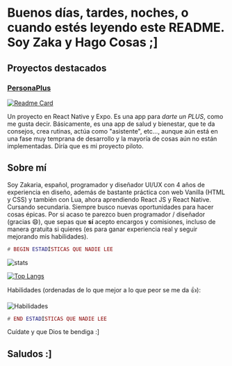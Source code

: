 <h1>Buenos días, tardes, noches, o cuando estés leyendo este README. Soy Zaka y Hago Cosas ;]</h1>

## Proyectos destacados

### [PersonaPlus](https://github.com/ZakaHaceCosas/personaplus)
[![Readme Card](https://github-readme-stats.vercel.app/api/pin/?username=ZakaHaceCosas&repo=personaplus&theme=dark)](https://github.com/ZakaHaceCosas/personaplus)

Un proyecto en React Native y Expo. Es una app para <i>darte un PLUS</i>, como me gusta decir. Básicamente, es una app de salud y bienestar, que te da consejos, crea rutinas, actúa como "asistente", etc..., aunque aún está en una fase muy temprana de desarrollo y la mayoría de cosas aún no están implementadas. Diría que es mi proyecto piloto.

## Sobre mí

Soy Zakaria, español, programador y diseñador UI/UX con 4 años de experiencia en diseño, además de bastante práctica con web Vanilla (HTML y CSS) y también con Lua, ahora aprendiendo React JS y React Native. Cursando secundaria. Siempre busco nuevas oportunidades para hacer cosas épicas. Por si acaso te parezco buen programador / diseñador (gracias :smile:), que sepas que **sí** acepto encargos y comisiones, incluso de manera gratuita si quieres (es para ganar experiencia real y seguir mejorando mis habilidades).

```lua
# BEGIN ESTADÍSTICAS QUE NADIE LEE
```

![stats](https://github-readme-stats.vercel.app/api?username=ZakaHaceCosas&show_icons=true&theme=dark)

[![Top Langs](https://github-readme-stats.vercel.app/api/top-langs/?username=ZakaHaceCosas&theme=dark&layout=donut&langs_count=8)](https://github.com/ZakaHaceCosas)

Habilidades (ordenadas de lo que mejor a lo que peor se me da 👍):

![Habilidades](https://skillicons.dev/icons?i=figma,css,lua,robloxstudio,html,ts,react,git)
```lua
# END ESTADÍSTICAS QUE NADIE LEE
```

Cuídate y que Dios te bendiga :]

## Saludos :]
